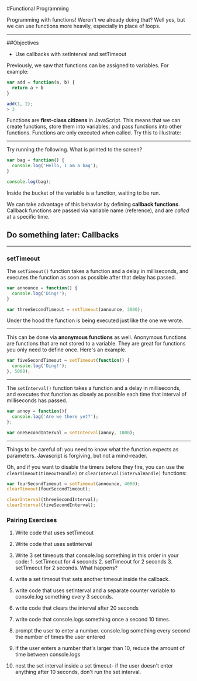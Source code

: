 #Functional Programming

Programming with functions! Weren't we already doing that? Well yes, but we can use functions more heavily, especially in place of loops.

---

##Objectives

* Use callbacks with setInterval and setTimeout

Previously, we saw that functions can be assigned to variables. For example:

```js
var add = function(a, b) {
  return a + b
}

add(1, 2);
> 3
```

Functions are **first-class citizens** in JavaScript. This means that we can create functions, store them into variables, and pass functions into other functions. Functions are only executed when called. Try this to illustrate:


---

Try running the following. What is printed to the screen?

```js
var bag = function() {
  console.log('Hello, I am a bag');
}

console.log(bag);
```

Inside the bucket of the variable is a function, waiting to be run.

We can take advantage of this behavior by defining **callback functions**. Callback functions are passed via variable name (reference), and are *called* at a specific time.

## Do something later: Callbacks

---

### setTimeout

The `setTimeout()` function takes a function and a delay in
milliseconds, and executes the function as soon as possible after that
delay has passed.

```js
var announce = function() {
  console.log('Ding!');
}

var threeSecondTimeout = setTimeout(announce, 3000);
```

Under the hood the function is being executed just like the one we wrote.

---

This can be done via **anonymous functions** as well. Anonymous functions are functions that are not stored to a variable. They are great for functions you only need to define once. Here's an example.

```js
var fiveSecondTimeout = setTimeout(function() {
  console.log('Ding!');
}, 5000);
```

---

The `setInterval()` function takes a function and a delay in
milliseconds, and executes that function as closely as possible each
time that interval of milliseconds has passed.

```js
var annoy = function(){
  console.log('Are we there yet?');
};

var oneSecondInterval = setInterval(annoy, 1000);
```

---

Things to be careful of: you need to know what the function expects as parameters. Javascript is forgiving, but not a mind-reader.

Oh, and if you want to disable the timers before they fire, you can use the `clearTimeout(timeoutHandle)` or `clearInterval(intervalHandle)` functions:

```js
var fourSecondTimeout = setTimeout(announce, 4000);
clearTimeout(fourSecondTimeout);

clearInterval(threeSecondInterval);
clearInterval(fiveSecondInterval);
```

### Pairing Exercises

1. Write code that uses setTimeout

2. Write code that uses setInterval

3. Write 3 set timeouts that console.log something in this order in your code: 1. setTimeout for 4 seconds 2. setTimeout for 2 seconds 3. setTimeout for 2 seconds. What happens?

4. write a set timeout that sets another timeout inside the callback.

5. write code that uses setInterval and a separate counter variable to console.log something every 3 seconds.

6. write code that clears the interval after 20 seconds

7. write code that console.logs something once a second 10 times.

8. prompt the user to enter a number. console.log something every second the number of times the user entered

9. if the user enters a number that's larger than 10, reduce the amount of time between console.logs

10. nest the set interval inside a set timeout- if the user doesn't enter anything after 10 seconds, don't run the set interval.
